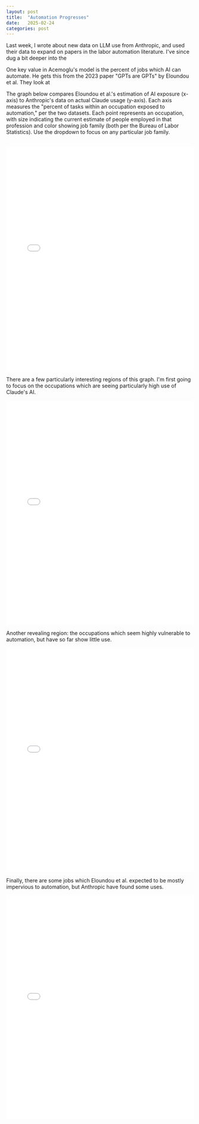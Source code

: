 ```yaml
---
layout: post
title:  "Automation Progresses"
date:   2025-02-24
categories: post
---
```


Last week, I wrote about new data on LLM use from Anthropic, and used their data to expand on papers in the labor automation literature. I've since dug a bit deeper into the 

One key value in Acemoglu's model is the percent of jobs which AI can automate. He gets this from the 2023 paper "GPTs are GPTs" by Eloundou et al. They look at 

The graph below compares Eloundou et al.'s estimation of AI exposure (x-axis) to Anthropic's data on actual Claude usage (y-axis). Each axis measures the "percent of tasks within an occupation exposed to automation," per the two datasets. Each point represents an occupation, with size indicating the current estimate of people employed in that profession and color showing job family (both per the Bureau of Labor Statistics). Use the dropdown to focus on any particular job family.

<br>

<iframe 
    src="{{ '/assets/fig/eloundou_aei_scatter_plot.html' | relative_url }}" 
    width="100%" 
    height="600"
    style="border:none; outline:none;">
</iframe>

There are a few particularly interesting regions of this graph. I'm first going to focus on the occupations which are seeing particularly high use of Claude's AI. 

<iframe 
    src="{{ '/assets/fig/eloundou_aei_scatter_plot_top_highlighted.html' | relative_url }}" 
    width="100%" 
    height="600"
    style="border:none; outline:none;">
</iframe>



Another revealing region: the occupations which seem highly vulnerable to automation, but have so far show little use. 

<iframe 
    src="{{ '/assets/fig/eloundou_aei_scatter_plot_bot_highlighted.html' | relative_url }}" 
    width="100%" 
    height="600"
    style="border:none; outline:none;">
</iframe>


Finally, there are some jobs which Eloundou et al. expected to be mostly impervious to automation, but Anthropic have found some uses. 

<iframe 
    src="{{ '/assets/fig/eloundou_aei_scatter_plot_left_highlighted.html' | relative_url }}" 
    width="100%" 
    height="600"
    style="border:none; outline:none;">
</iframe>
